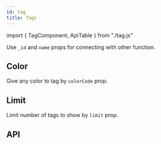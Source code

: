 ```yaml
---
id: tag
title: Tags
---
```


import { TagComponent, ApiTable } from "./tag.js"

<p>Use <code>_id</code> and <code>name</code> props for connecting with other function.</p>

## Color

<p>Give any color to tag by <code>colorCode</code> prop.</p>
<TagComponent type="color" colors={['red', 'yellow', 'blue', 'purple', 'green']} />

## Limit

<p>Limit number of tags to show by <code>limit</code> prop.</p>
<TagComponent type="limit" colors={['red', 'yellow', 'blue', 'purple', 'green']} />

## API

<ApiTable></ApiTable>